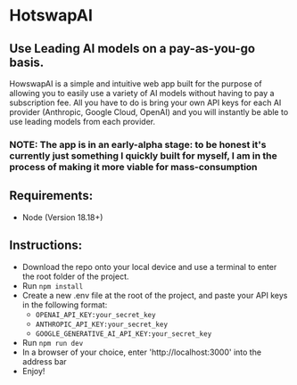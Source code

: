 # HotswapAI
## Use Leading AI models on a pay-as-you-go basis.

HowswapAI is a simple and intuitive web app built for the purpose of allowing you to easily use a variety of AI models
without having to pay a subscription fee. All you have to do is bring your own API keys for each AI provider (Anthropic, Google Cloud, OpenAI) and you will instantly be able to use leading models from each provider.

### NOTE: The app is in an early-alpha stage: to be honest it's currently just something I quickly built for myself, I am in the process of making it more viable for mass-consumption

## Requirements:
- Node (Version 18.18+)

## Instructions:
- Download the repo onto your local device and use a terminal to enter the root folder of the project.
- Run `npm install`
- Create a new .env file at the root of the project, and paste your API keys in the following format:
    - `OPENAI_API_KEY:your_secret_key`
    - `ANTHROPIC_API_KEY:your_secret_key`
    - `GOOGLE_GENERATIVE_AI_API_KEY:your_secret_key`
- Run `npm run dev`
- In a browser of your choice, enter 'http://localhost:3000' into the address bar
- Enjoy!